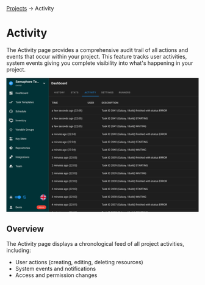 <div class="breadcrumbs">
    <a href="/user-guide/projects/">Projects</a>
    → Activity
</div>

# Activity

The Activity page provides a comprehensive audit trail of all actions and events that occur within your project. This feature tracks user activities, system events giving you complete visibility into what's happening in your project.

![](<../../.gitbook/assets/project_activity.webp>)

## Overview

The Activity page displays a chronological feed of all project activities, including:

- User actions (creating, editing, deleting resources)
- System events and notifications
- Access and permission changes